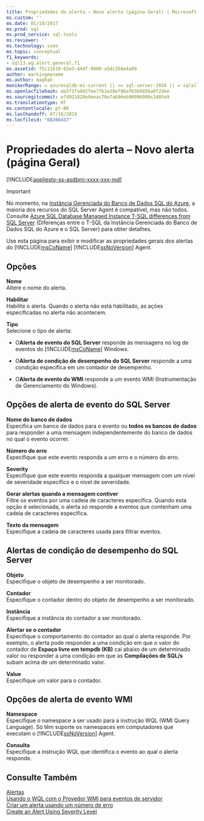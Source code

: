 ```yaml
---
title: Propriedades do alerta – Novo alerta (página Geral) | Microsoft Docs
ms.custom: ''
ms.date: 01/19/2017
ms.prod: sql
ms.prod_service: sql-tools
ms.reviewer: ''
ms.technology: ssms
ms.topic: conceptual
f1_keywords:
- sql13.ag.alert.general.f1
ms.assetid: f5c11610-62e3-44df-9800-a5dc35be4a09
author: markingmyname
ms.author: maghan
monikerRange: = azuresqldb-mi-current || >= sql-server-2016 || = sqlallproducts-allversions
ms.openlocfilehash: eb5f3fa802fee77b1e38ef86af63b085ba0f2dee
ms.sourcegitcommit: e7d921828e9eeac78e7ab96eb90996990c2405e9
ms.translationtype: HT
ms.contentlocale: pt-BR
ms.lasthandoff: 07/16/2019
ms.locfileid: "68266437"
---
```

# <a name="alert-properties---new-alert-general-page"></a>Propriedades do alerta – Novo alerta (página Geral)
[!INCLUDE[appliesto-ss-asdbmi-xxxx-xxx-md](../../includes/appliesto-ss-asdbmi-xxxx-xxx-md.md)]


> [!IMPORTANT]  
> No momento, na [Instância Gerenciada do Banco de Dados SQL do Azure](https://docs.microsoft.com/azure/sql-database/sql-database-managed-instance), a maioria dos recursos do SQL Server Agent é compatível, mas não todos. Consulte [Azure SQL Database Managed Instance T-SQL differences from SQL Server](https://docs.microsoft.com/azure/sql-database/sql-database-managed-instance-transact-sql-information#sql-server-agent) (Diferenças entre o T-SQL da Instância Gerenciada do Banco de Dados SQL do Azure e o SQL Server) para obter detalhes.

Use esta página para exibir e modificar as propriedades gerais dos alertas do [!INCLUDE[msCoName](../../includes/msconame_md.md)] [!INCLUDE[ssNoVersion](../../includes/ssnoversion-md.md)] Agent.  

## <a name="options"></a>Opções  
**Nome**  
Altere o nome do alerta.  
  
**Habilitar**  
Habilite o alerta. Quando o alerta não está habilitado, as ações especificadas no alerta não acontecem.  
  
**Tipo**  
Selecione o tipo de alerta:  
  
-   O**Alerta de evento do SQL Server** responde às mensagens no log de eventos do [!INCLUDE[msCoName](../../includes/msconame_md.md)] Windows.  
  
-   O**Alerta de condição de desempenho do SQL Server** responde a uma condição específica em um contador de desempenho.  
  
-   O**Alerta de evento do WMI** responde a um evento WMI (Instrumentação de Gerenciamento do Windows).  
  
## <a name="sql-server-event-alert-options"></a>Opções de alerta de evento do SQL Server  
**Nome do banco de dados**  
Especifica um banco de dados para o evento ou **todos os bancos de dados** para responder a uma mensagem independentemente do banco de dados no qual o evento ocorrer.  
  
**Número do erro**  
Especifique que este evento responda a um erro e o número do erro.  
  
**Severity**  
Especifique que este evento responda a qualquer mensagem com um nível de severidade específico e o nível de severidade.  
  
**Gerar alertas quando a mensagem contiver**  
Filtre os eventos por uma cadeia de caracteres específica. Quando esta opção é selecionada, o alerta só responde a eventos que contenham uma cadeia de caracteres específica.  
  
**Texto da mensagem**  
Especifique a cadeia de caracteres usada para filtrar eventos.  
  
## <a name="sql-server-performance-condition-alerts"></a>Alertas de condição de desempenho do SQL Server  
**Objeto**  
Especifique o objeto de desempenho a ser monitorado.  
  
**Contador**  
Especifique o contador dentro do objeto de desempenho a ser monitorado.  
  
**Instância**  
Especifique a instância do contador a ser monitorado.  
  
**Alertar se o contador**  
Especifique o comportamento do contador ao qual o alerta responde. Por exemplo, o alerta pode responder a uma condição em que o valor do contador de **Espaço livre em tempdb (KB)** cai abaixo de um determinado valor ou responder a uma condição em que as **Compilações de SQL/s** subam acima de um determinado valor.  
  
**Value**  
Especifique um valor para o contador.  
  
## <a name="wmi-event-alert-options"></a>Opções de alerta de evento WMI  
**Namespace**  
Especifique o namespace a ser usado para a instrução WQL (WMI Query Language). Só têm suporte os namespaces em computadores que executam o [!INCLUDE[ssNoVersion](../../includes/ssnoversion-md.md)] Agent.  
  
**Consulta**  
Especifique a instrução WQL que identifica o evento ao qual o alerta responde.  
  
## <a name="see-also"></a>Consulte Também  
[Alertas](../../ssms/agent/alerts.md)  
[Usando o WQL com o Provedor WMI para eventos de servidor](../../relational-databases/wmi-provider-server-events/using-wql-with-the-wmi-provider-for-server-events.md)  
[Criar um alerta usando um número de erro](../../ssms/agent/create-an-alert-using-an-error-number.md)  
[Create an Alert Using Severity Level](../../ssms/agent/create-an-alert-using-severity-level.md)  
  
